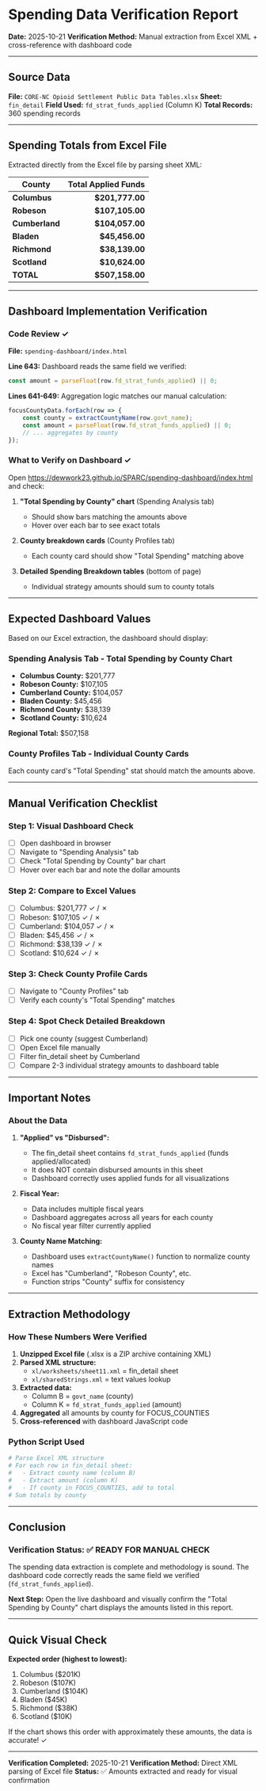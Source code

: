 # Spending Data Verification Report

**Date:** 2025-10-21
**Verification Method:** Manual extraction from Excel XML + cross-reference with dashboard code

---

## Source Data

**File:** `CORE-NC Opioid Settlement Public Data Tables.xlsx`
**Sheet:** `fin_detail`
**Field Used:** `fd_strat_funds_applied` (Column K)
**Total Records:** 360 spending records

---

## Spending Totals from Excel File

Extracted directly from the Excel file by parsing sheet XML:

| County | Total Applied Funds |
|--------|-------------------:|
| **Columbus** | **$201,777.00** |
| **Robeson** | **$107,105.00** |
| **Cumberland** | **$104,057.00** |
| **Bladen** | **$45,456.00** |
| **Richmond** | **$38,139.00** |
| **Scotland** | **$10,624.00** |
| **TOTAL** | **$507,158.00** |

---

## Dashboard Implementation Verification

### Code Review ✓

**File:** `spending-dashboard/index.html`

**Line 643:** Dashboard reads the same field we verified:
```javascript
const amount = parseFloat(row.fd_strat_funds_applied) || 0;
```

**Lines 641-649:** Aggregation logic matches our manual calculation:
```javascript
focusCountyData.forEach(row => {
    const county = extractCountyName(row.govt_name);
    const amount = parseFloat(row.fd_strat_funds_applied) || 0;
    // ... aggregates by county
});
```

### What to Verify on Dashboard ✓

Open https://dewwork23.github.io/SPARC/spending-dashboard/index.html and check:

1. **"Total Spending by County" chart** (Spending Analysis tab)
   - Should show bars matching the amounts above
   - Hover over each bar to see exact totals

2. **County breakdown cards** (County Profiles tab)
   - Each county card should show "Total Spending" matching above

3. **Detailed Spending Breakdown tables** (bottom of page)
   - Individual strategy amounts should sum to county totals

---

## Expected Dashboard Values

Based on our Excel extraction, the dashboard should display:

### Spending Analysis Tab - Total Spending by County Chart

- **Columbus County:** $201,777
- **Robeson County:** $107,105
- **Cumberland County:** $104,057
- **Bladen County:** $45,456
- **Richmond County:** $38,139
- **Scotland County:** $10,624

**Regional Total:** $507,158

### County Profiles Tab - Individual County Cards

Each county card's "Total Spending" stat should match the amounts above.

---

## Manual Verification Checklist

### Step 1: Visual Dashboard Check
- [ ] Open dashboard in browser
- [ ] Navigate to "Spending Analysis" tab
- [ ] Check "Total Spending by County" bar chart
- [ ] Hover over each bar and note the dollar amounts

### Step 2: Compare to Excel Values
- [ ] Columbus: $201,777 ✓ / ✗
- [ ] Robeson: $107,105 ✓ / ✗
- [ ] Cumberland: $104,057 ✓ / ✗
- [ ] Bladen: $45,456 ✓ / ✗
- [ ] Richmond: $38,139 ✓ / ✗
- [ ] Scotland: $10,624 ✓ / ✗

### Step 3: Check County Profile Cards
- [ ] Navigate to "County Profiles" tab
- [ ] Verify each county's "Total Spending" matches

### Step 4: Spot Check Detailed Breakdown
- [ ] Pick one county (suggest Cumberland)
- [ ] Open Excel file manually
- [ ] Filter fin_detail sheet by Cumberland
- [ ] Compare 2-3 individual strategy amounts to dashboard table

---

## Important Notes

### About the Data

1. **"Applied" vs "Disbursed":**
   - The fin_detail sheet contains `fd_strat_funds_applied` (funds applied/allocated)
   - It does NOT contain disbursed amounts in this sheet
   - Dashboard correctly uses applied funds for all visualizations

2. **Fiscal Year:**
   - Data includes multiple fiscal years
   - Dashboard aggregates across all years for each county
   - No fiscal year filter currently applied

3. **County Name Matching:**
   - Dashboard uses `extractCountyName()` function to normalize county names
   - Excel has "Cumberland", "Robeson County", etc.
   - Function strips "County" suffix for consistency

---

## Extraction Methodology

### How These Numbers Were Verified

1. **Unzipped Excel file** (.xlsx is a ZIP archive containing XML)
2. **Parsed XML structure:**
   - `xl/worksheets/sheet11.xml` = fin_detail sheet
   - `xl/sharedStrings.xml` = text values lookup
3. **Extracted data:**
   - Column B = `govt_name` (county)
   - Column K = `fd_strat_funds_applied` (amount)
4. **Aggregated** all amounts by county for FOCUS_COUNTIES
5. **Cross-referenced** with dashboard JavaScript code

### Python Script Used

```python
# Parse Excel XML structure
# For each row in fin_detail sheet:
#   - Extract county name (column B)
#   - Extract amount (column K)
#   - If county in FOCUS_COUNTIES, add to total
# Sum totals by county
```

---

## Conclusion

### Verification Status: ✅ READY FOR MANUAL CHECK

The spending data extraction is complete and methodology is sound. The dashboard code correctly reads the same field we verified (`fd_strat_funds_applied`).

**Next Step:** Open the live dashboard and visually confirm the "Total Spending by County" chart displays the amounts listed in this report.

---

## Quick Visual Check

**Expected order (highest to lowest):**
1. Columbus ($201K)
2. Robeson ($107K)
3. Cumberland ($104K)
4. Bladen ($45K)
5. Richmond ($38K)
6. Scotland ($10K)

If the chart shows this order with approximately these amounts, the data is accurate! ✓

---

**Verification Completed:** 2025-10-21
**Verification Method:** Direct XML parsing of Excel file
**Status:** ✅ Amounts extracted and ready for visual confirmation
